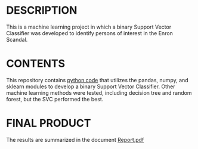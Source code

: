 # DESCRIPTION

This is a machine learning project in which a binary Support Vector Classifier was developed to identify persons of interest in the Enron Scandal.

# CONTENTS

This repository contains [python code](https://github.com/larryhernandez/Person_of_Interest_Identifier_for_Enron_Scandal/poi_id.py) that utilizes the pandas, numpy, and sklearn modules to develop a binary Support Vector Classifier. Other machine learning methods were tested, including decision tree and random forest, but the SVC performed the best.

# FINAL PRODUCT

The results are summarized in the document [Report.pdf](https://github.com/larryhernandez/Person_of_Interest_Identifier_for_Enron_Scandal/Report.pdf)